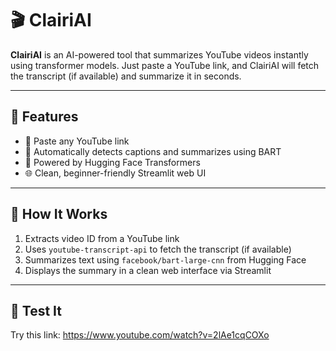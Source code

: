 # 🎬 ClairiAI

**ClairiAI** is an AI-powered tool that summarizes YouTube videos instantly using transformer models. Just paste a YouTube link, and ClairiAI will fetch the transcript (if available) and summarize it in seconds.

---

## 🚀 Features

- 📎 Paste any YouTube link
- 🎯 Automatically detects captions and summarizes using BART
- 🤖 Powered by Hugging Face Transformers
- 🌐 Clean, beginner-friendly Streamlit web UI

---

## 🧠 How It Works

1. Extracts video ID from a YouTube link
2. Uses `youtube-transcript-api` to fetch the transcript (if available)
3. Summarizes text using `facebook/bart-large-cnn` from Hugging Face
4. Displays the summary in a clean web interface via Streamlit

---

## 🧪 Test It

Try this link: https://www.youtube.com/watch?v=2lAe1cqCOXo
